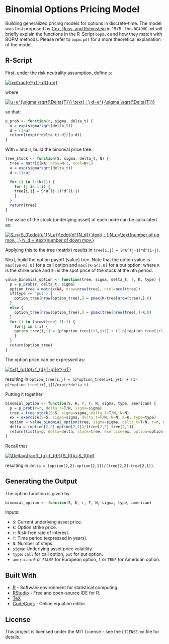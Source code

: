 # Binomial Options Pricing Model
Building generalized pricing models for options in discrete-time. The model was first proposed by [Cox, Ross, and Rubinstein](https://www.sciencedirect.com/science/article/pii/0304405X79900151?via%3Dihub) in 1979. This `README.md` will briefly explain the functions in the R-Script `bopm.R` and how they match with BOPM methods. Please refer to `bopm.pdf` for a more theoretical explanation of the model.

## R-Script
First, under the risk neutrality assumption, define `p`:

<a href="https://www.codecogs.com/eqnedit.php?latex=\dpi{120}&space;p=\frac{e^{rT}-d}{u-d}" target="_blank"><img src="https://latex.codecogs.com/png.latex?\dpi{120}&space;p=\frac{e^{rT}-d}{u-d}" title="p=\frac{e^{rT}-d}{u-d}" /></a>

where

<a href="https://www.codecogs.com/eqnedit.php?latex=\dpi{120}&space;u=e^{\sigma&space;\sqrt{\Delta{T}}}&space;\text{&space;;&space;}&space;d=e^{-\sigma&space;\sqrt{\Delta{T}}}" target="_blank"><img src="https://latex.codecogs.com/png.latex?\dpi{120}&space;u=e^{\sigma&space;\sqrt{\Delta{T}}}&space;\text{&space;;&space;}&space;d=e^{-\sigma&space;\sqrt{\Delta{T}}}" title="u=e^{\sigma \sqrt{\Delta{T}}} \text{ ; } d=e^{-\sigma \sqrt{\Delta{T}}}" /></a>

so that:
```r
p_prob <- function(r, sigma, delta_t) {
  u = exp(sigma*sqrt(delta_t))
  d = (1/u)
  return((exp(r*delta_t)-d)/(u-d))
}
```
With `u` and `d`, build the binomial price tree:
```r
tree_stock <- function(S, sigma, delta_t, N) {
  tree = matrix(NA, nrow=N+1, ncol=N+1)
  u = exp(sigma*sqrt(delta_t))
  d = (1/u)

  for (i in 1:(N+1)) {
    for (j in 1:i) {
    tree[i,j] = S*u^(j-1)*d^(i-j)
    }
  }
  return(tree)
}
```
The value of the stock (underlying asset) at each node can be calculated as:

<a href="https://www.codecogs.com/eqnedit.php?latex=\dpi{120}&space;S_n=S_0\cdot{u^{N_u}}\cdot{d^{N_d}}&space;\text{&space;;&space;}&space;N_u=\text{number&space;of&space;up&space;mov.&space;;&space;}&space;N_d&space;=&space;\text{number&space;of&space;down&space;mov.}" target="_blank"><img src="https://latex.codecogs.com/png.latex?\dpi{120}&space;S_n=S_0\cdot{u^{N_u}}\cdot{d^{N_d}}&space;\text{&space;;&space;}&space;N_u=\text{number&space;of&space;up&space;mov.&space;;&space;}&space;N_d&space;=&space;\text{number&space;of&space;down&space;mov.}" title="S_n=S_0\cdot{u^{N_u}}\cdot{d^{N_d}} \text{ ; } N_u=\text{number of up mov. ; } N_d = \text{number of down mov.}" /></a>

Applying this to the tree (matrix) results in `tree[i,j] = S*u^(j-1)*d^(i-j)`.

Next, build the option payoff (value) tree. Note that the option value is `max[(Sn-K),0]` for a call option and `max[(K-Sn),0]` for a put option; where `K` is the strike price and `Sn` is the spot price of the stock at the *n*th period.
```r
value_binomial_option <- function(tree, sigma, delta_t, r, K, type) {
  p = p_prob(r, delta_t, sigma)
  option_tree = matrix(NA, nrow=nrow(tree), ncol=ncol(tree))
  if(type == 'put') {
    option_tree[nrow(option_tree),] = pmax(K-tree[nrow(tree),],0)
  }
  else {
    option_tree[nrow(option_tree),] = pmax(tree[nrow(tree),]-K,0)
  }
  for (i in (nrow(tree)-1):1) {
    for(j in 1:i) {
    option_tree[i,j] = (p*option_tree[i+1,j+1] + (1-p)*option_tree[i+1,j])/exp(r*delta_t)
    }
  }
  return(option_tree)
}
```
The option price can be expressed as:

<a href="https://www.codecogs.com/eqnedit.php?latex=\dpi{120}&space;f=[f_{u}(p)&plus;f_{d}(1-p)]e^{-rT}" target="_blank"><img src="https://latex.codecogs.com/png.latex?\dpi{120}&space;f=[f_{u}(p)&plus;f_{d}(1-p)]e^{-rT}" title="f=[f_{u}(p)+f_{d}(1-p)]e^{-rT}" /></a>

resulting in `option_tree[i,j] = (p*option_tree[i+1,j+1] + (1-p)*option_tree[i+1,j])/exp(r*delta_t)`.

Putting it together:
```r
binomial_option <- function(S, K, r, T, N, sigma, type, american) {
  p = p_prob(r=r, delta_t=T/N, sigma=sigma)
  tree = tree_stock(S=S, sigma=sigma, delta_t=T/N, N=N)
  ex = exercise(S=S, sigma=sigma, delta_t=T/N, N=N, K=K, type=type)
  option = value_binomial_option(tree, sigma=sigma, delta_t=T/N, r=r, K=K, type=type, ex, american)
  delta = (option[2,2]-option[2,1])/(tree[2,2]-tree[2,1])
  return(list(p=p, delta=delta, stock=tree, exercise=ex, option=option, price=option[1,1]))
}
```
Recall that

<a href="https://www.codecogs.com/eqnedit.php?latex=\dpi{120}&space;\Delta=\frac{f_{u}-f_{d}}{S_{0}u-S_{0}d}" target="_blank"><img src="https://latex.codecogs.com/png.latex?\dpi{120}&space;\Delta=\frac{f_{u}-f_{d}}{S_{0}u-S_{0}d}" title="\Delta=\frac{f_{u}-f_{d}}{S_{0}u-S_{0}d}" /></a>

resulting in `delta = (option[2,2]-option[2,1])/(tree[2,2]-tree[2,1])`.

## Generating the Output
The option function is given by:
```r
binomial_option <- function(S, K, r, T, N, sigma, type, american)
```
Inputs:

* `S`: Current underlying asset price.
* `K`: Option strike price.
* `r`: Risk-free rate of interest.
* `T`: Time period (expressed in years).
* `N`: Number of steps.
* `sigma`: Underlying asset price volatility.
* `type`: `call` for call option, `put` for put option.
* `american`: `0` or `FALSE` for European option, `1` or `TRUE` for American option.

## Built With
* [R](https://www.r-project.org/) - Software environment for statistical computing.
* [RStudio](https://www.rstudio.com/) - Free and open-source IDE for R.
* [TeX](https://www.latex-project.org/get/)
* [CodeCogs](https://www.codecogs.com/latex/eqneditor.php) - Online equation editor.

## License
This project is licensed under the MIT License - see the `LICENSE.md` file for details.
